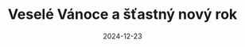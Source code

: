 ---
slug: vesele-vanoce
title: "Veselé Vánoce a šťastný nový rok"
date: "2024-12-23"
authorId: "matej_vais"
tags: ["Poselství"]
excerpt: "Děkujeme za Vaši přízeň v roce 2024 a přejeme Vám pevné zdraví, vytrvalost a hodně úspěchů v roce 2025."
coverImage: "/assets/imgs/vanoce.webp"
comments: 0
---